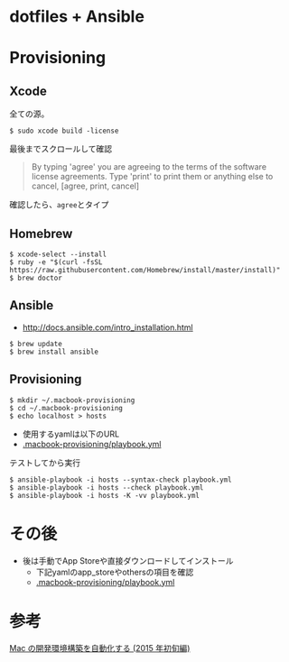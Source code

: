 dotfiles + Ansible
================================

# Provisioning

## Xcode

全ての源。

```
$ sudo xcode build -license
```

最後までスクロールして確認

> By typing 'agree' you are agreeing to the terms of the software license agreements. Type 'print' to print them or anything else to cancel, [agree, print, cancel]

確認したら、```agree```とタイプ

## Homebrew

```
$ xcode-select --install
$ ruby -e "$(curl -fsSL https://raw.githubusercontent.com/Homebrew/install/master/install)"
$ brew doctor
```

## Ansible

 * http://docs.ansible.com/intro_installation.html

```
$ brew update
$ brew install ansible
```

## Provisioning

```
$ mkdir ~/.macbook-provisioning
$ cd ~/.macbook-provisioning
$ echo localhost > hosts
```

* 使用するyamlは以下のURL
 * [.macbook-provisioning/playbook.yml](.macbook-provisioning/playbook.yml)

テストしてから実行
```
$ ansible-playbook -i hosts --syntax-check playbook.yml
$ ansible-playbook -i hosts --check playbook.yml
$ ansible-playbook -i hosts -K -vv playbook.yml
```

# その後

* 後は手動でApp Storeや直接ダウンロードしてインストール
  * 下記yamlのapp_storeやothersの項目を確認
  * [.macbook-provisioning/playbook.yml](.macbook-provisioning/playbook.yml)


# 参考

[Mac の開発環境構築を自動化する (2015 年初旬編)](http://t-wada.hatenablog.jp/entry/mac-provisioning-by-ansible)
